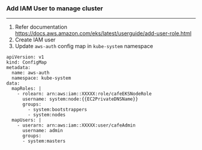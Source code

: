 ### Add IAM User to manage cluster

---

1. Refer documentation https://docs.aws.amazon.com/eks/latest/userguide/add-user-role.html
2. Create IAM user
3. Update `aws-auth` config map in `kube-system` namespace

```
apiVersion: v1
kind: ConfigMap
metadata:
  name: aws-auth
  namespace: kube-system
data:
  mapRoles: |
    - rolearn: arn:aws:iam::XXXXX:role/cafeEKSNodeRole
      username: system:node:{{EC2PrivateDNSName}}
      groups:
        - system:bootstrappers
        - system:nodes
  mapUsers: |
    - userarn: arn:aws:iam::XXXXX:user/cafeAdmin
      username: admin
      groups:
      - system:masters
```

